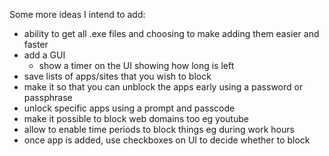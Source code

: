 Some more ideas I intend to add:
 - ability to get all .exe files and choosing to make adding them easier and faster
 - add a GUI
   - show a timer on the UI showing how long is left
 - save lists of apps/sites that you wish to block
 - make it so that you can unblock the apps early using a password or passphrase
 - unlock specific apps using a prompt and passcode
 - make it possible to block web domains too eg youtube
 - allow to enable time periods to block things eg during work hours 
 - once app is added, use checkboxes on UI to decide whether to block

